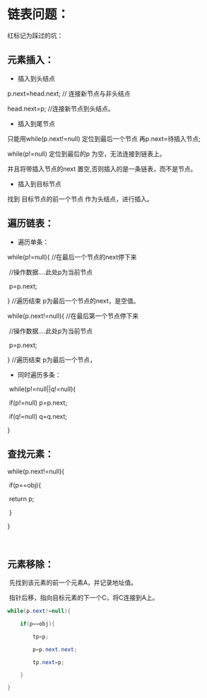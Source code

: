 # 链表问题：

 

红标记为踩过的坑：

## 元素插入：

-   插入到头结点

p.next=head.next;     // 连接新节点与非头结点

head.next=p;             //连接新节点到头结点。

 

-   插入到尾节点

 

只能用while(p.next!=null) 定位到最后一个节点 再p.next=待插入节点;

 

while(p!=null)  定位到最后的p 为空，无法连接到链表上。

并且将带插入节点的next 置空,否则插入的是一条链表，而不是节点。

 

-   插入到目标节点

找到 目标节点的前一个节点 作为头结点，进行插入。

 

## 遍历链表：

- 遍历单条：

while(p!=null){                             //在最后一个节点的next停下来

​                   //操作数据….此处p为当前节点

​                   p=p.next;

}               //遍历结束 p为最后一个节点的next，是空值。     

 

 

while(p.next!=null){                    //在最后第一个节点停下来

​         //操作数据….此处p为当前节点

​              p=p.next;

}            //遍历结束  p为最后一个节点，

- 同时遍历多条：

​         while(p!=null||q!=null){

​                   if(p!=null) p=p.next;

​                   if(q!=null) q=q.next;

}

 

## 查找元素：

while(p.next!=null){

​          if(p==obj){

​              return p;

​			}

}

​                  

## 元素移除：

​         先找到该元素的前一个元素A，并记录地址值。

​         指针后移，指向目标元素的下一个C，将C连接到A上。

```java
while(p.next!=null){

    if(p==obj){

        tp=p;

        p=p.next.next;

        tp.next=p;

    }

}
```




